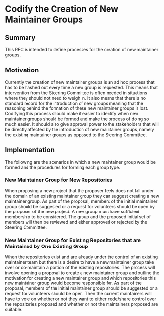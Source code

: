 # Codify the Creation of New Maintainer Groups

## Summary

This RFC is intended to define processes for the creation of new maintainer groups.

## Motivation

Currently the creation of new maintainer groups is an ad hoc process that has to be hashed out every time a new group is requested. This means that intervention from the Steering Committee is often needed in situations where they should not need to weigh in. It also means that there is no standard record for the introduction of new groups meaning that the reasoning behind the formation of these new maintainer groups is lost. Codifying this process should make it easier to identify when new maintainer groups should be formed and make the process of doing so much easier. It should also give approval power to the stakeholders that will be directly affected by the introduction of new maintainer groups, namely the existing maintainer groups as opposed to the Steering Committee.

## Implementation

The following are the scenarios in which a new maintainer group would be formed and the procedures for forming each group type.

### New Maintainer Group for New Repositories
When proposing a new project that the proposer feels does not fall under the domain of an existing maintainer group they can suggest creating a new maintainer group. As part of the proposal, members of the initial maintainer group should be suggested or a request for volunteers should be open by the proposer of the new project. A new group must have sufficient membership to be considered. The group and the proposed initial set of members will then be reviewed and either approved or rejected by the Steering Committee.

### New Maintainer Group for Existing Repositories that are Maintained by One Existing Group
When the repositories exist and are already under the control of an existing maintainer team but there is a desire to have a new maintainer group take over or co-maintain a portion of the existing repositories. The process will involve opening a proposal to create a new maintainer group and outline the motivation for creating a new maintainer group and which repositories this new maintainer group would become responsible for. As part of the proposal, members of the initial maintainer group should be suggested or a request for volunteers should be open. Then the current maintainers will have to vote on whether or not they want to either cede/share control over the repositories proposed and whether or not the maintainers proposed are suitable.
